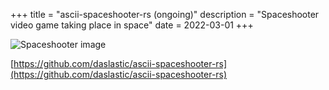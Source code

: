 +++
title = "ascii-spaceshooter-rs (ongoing)"
description = "Spaceshooter video game taking place in space"
date = 2022-03-01
+++

![Spaceshooter image](/pix/spaceshooter.png)

[https://github.com/daslastic/ascii-spaceshooter-rs](https://github.com/daslastic/ascii-spaceshooter-rs)